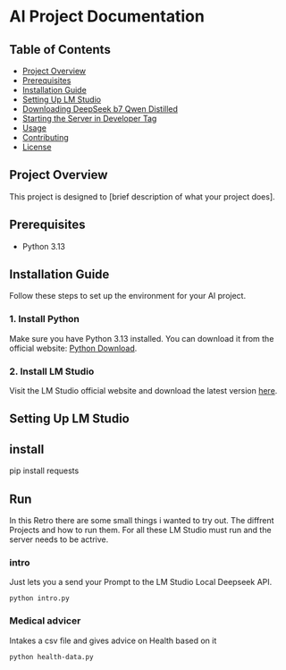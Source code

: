 # AI Project Documentation

## Table of Contents
- [Project Overview](#project-overview)
- [Prerequisites](#prerequisites)
- [Installation Guide](#installation-guide)
- [Setting Up LM Studio](#setting-up-lm-studio)
- [Downloading DeepSeek b7 Qwen Distilled](#downloading-deepseek-b7-qwen-distilled)
- [Starting the Server in Developer Tag](#starting-the-server-in-developer-tag)
- [Usage](#usage)
- [Contributing](#contributing)
- [License](#license)

## Project Overview
This project is designed to [brief description of what your project does]. 

## Prerequisites
- Python 3.13 


## Installation Guide
Follow these steps to set up the environment for your AI project.

### 1. Install Python
Make sure you have Python 3.13 installed. You can download it from the official website: [Python Download](https://www.python.org/downloads/).

### 2. Install LM Studio 
Visit the LM Studio official website and download the latest version [here](https://lmstudio.ai/download).

## Setting Up LM Studio


## install 
pip install requests

## Run

In this Retro there are some small things i wanted to try out. The diffrent Projects and how to run them. For all these LM Studio must run and the server needs to be actrive.

### intro
 Just lets you a send your Prompt to the LM Studio Local Deepseek API. 
```
python intro.py
```

### Medical advicer
 Intakes a csv file and gives advice on Health based on it
```
python health-data.py
```